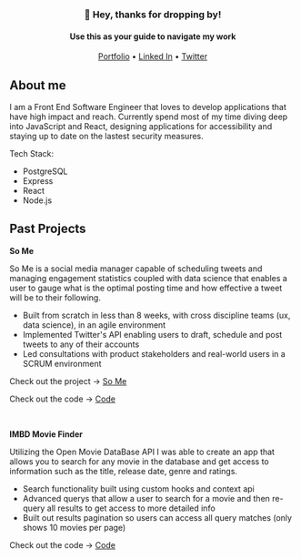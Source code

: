 <h3 align="center">👋 Hey, thanks for dropping by!</h3>
<h4 width="70%" align="center">Use this as your guide to navigate my work</h4>

<p align="center">
  <a href="https://MatthewBedard.dev">Portfolio</a> •
  <a href="https://www.linkedin.com/in/matthew-bedard-dev/">Linked In</a> •
  <a href="https://twitter.com/Matthew_Bedard_">Twitter</a>
</p>


## About me
I am a Front End Software Engineer that loves to develop applications that have high impact and reach. Currently spend most of my time diving deep into JavaScript and React, designing applications for accessibility and staying up to date on the lastest security measures.

Tech Stack:
- PostgreSQL
- Express
- React
- Node.js

## Past Projects
**So Me**

So Me is a social media manager capable of scheduling tweets and managing engagement statistics coupled with data science that enables a user to gauge what is the optimal posting time and how effective a tweet will be to their following.

- Built from scratch in less than 8 weeks, with cross discipline teams (ux, data science), in an agile environment
- Implemented Twitter's API enabling users to draft, schedule and post tweets to any of their accounts
- Led consultations with product stakeholders and real-world users in a SCRUM environment 

Check out the project → [So Me](https://www.so-me.net/)

Check out the code → [Code](https://github.com/Matt-GitHub/social-media-strategy-fe)

<br>

**IMBD Movie Finder**

Utilizing the Open Movie DataBase API I was able to create an app that allows you to search for any movie in the database and get access to information such as the title, release date, genre and ratings.

- Search functionality built using custom hooks and context api
- Advanced querys that allow a user to search for a movie and then re-query all results to get access to more detailed info
- Built out results pagination so users can access all query matches (only shows 10 movies per page)

Check out the code → [Code](https://github.com/Matt-GitHub/IMBD-Movie-Finder)





